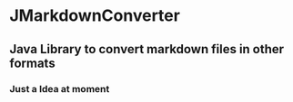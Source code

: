 # JMarkdownConverter

## Java Library to convert markdown files in other formats

### Just a Idea at moment